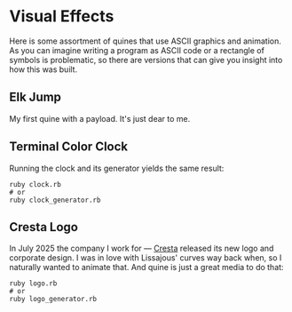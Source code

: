 # Visual Effects

Here is some assortment of quines that use ASCII graphics and animation. As you can imagine writing
a program as ASCII code or a rectangle of symbols is problematic, so there are versions that can
give you insight into how this was built.

## Elk Jump

My first quine with a payload. It's just dear to me.

## Terminal Color Clock

Running the clock and its generator yields the same result:

```shell
ruby clock.rb
# or
ruby clock_generator.rb
```

## Cresta Logo

In July 2025 the company I work for — [Cresta][cresta] released its new logo and corporate design.
I was in love with Lissajous' curves way back when, so I naturally wanted to animate that.
And quine is just a great media to do that:

```shell
ruby logo.rb
# or
ruby logo_generator.rb
```

<!-- links -->

[cresta]: https://cresta.com/